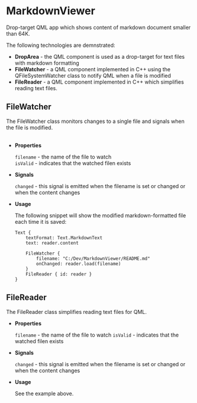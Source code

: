 # MarkdownViewer

Drop-target QML app which shows content of markdown document smaller than 64K.  

The following technologies are demnstrated: 
 
* **DropArea** - the QML component is used as a drop-target for text files with markdown formatting
* **FileWatcher** - a QML component implemented in C++ using the QFileSystemWatcher class to notify QML when a file is modified
* **FileReader** - a QML component implemented in C++ which simplifies reading text files.


## FileWatcher

The FileWatcher class monitors changes to a single file and signals when the file is modified.  
<br/>
* **Properties**  

  `filename` - the name of the file to watch  
  `isValid` - indicates that the watched filen exists  


* **Signals**

  `changed` - this signal is emitted when the filename is set or changed or when the content changes  

* **Usage**

  The following snippet will show the modified markdown-formatted file each time it is saved:

  ```
  Text {
      textFormat: Text.MarkdownText
      text: reader.content

      FileWatcher {
          filename: "C:/Dev/MarkdownViewer/README.md"
          onChanged: reader.load(filename)
      }
      FileReader { id: reader }
  }
  ```

## FileReader

The FileReader class simplifies reading text files for QML.  

* **Properties**  

  `filename` - the name of the file to watch
  `isValid` - indicates that the watched filen exists  

* **Signals**

  `changed` - this signal is emitted when the filename is set or changed or when the content changes  

* **Usage**

  See the example above.
